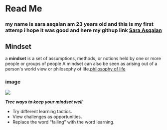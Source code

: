 # Read Me
### my name is sara asqalan am 23 years old and this is my first attemp i hope it was good and here my githup link [Sara Asqalan](https://github.com/saraasqalan)
## Mindset
 a **mindset** is a set of assumptions, methods, or notions held by one or more people or groups of people
 A mindset can also be seen as arising out of a person's world view or philosophy of life.[philosophy of life](https://en.wikipedia.org/wiki/Lebensphilosophie)

### image
 ![](https://teacherbooker.com/wp-content/uploads/2017/10/Blog-pic-growth-mindset.jpg)


***Tree ways to keep your mindset well***
- Try different learning tactics.
- View challenges as opportunities.
- Replace the word “failing” with the word learning.
